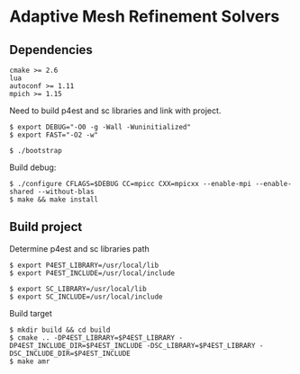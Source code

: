 # Adaptive Mesh Refinement Solvers


## Dependencies  
```
cmake >= 2.6  
lua  
autoconf >= 1.11  
mpich >= 1.15  
``` 
  

Need to build p4est and sc libraries and link with project.  
``` 
$ export DEBUG="-O0 -g -Wall -Wuninitialized"  
$ export FAST="-O2 -w"  

$ ./bootstrap  
``` 

Build debug:  
```
$ ./configure CFLAGS=$DEBUG CC=mpicc CXX=mpicxx --enable-mpi --enable-shared --without-blas  
$ make && make install  
``` 

## Build project

Determine p4est and sc libraries path  
``` 
$ export P4EST_LIBRARY=/usr/local/lib  
$ export P4EST_INCLUDE=/usr/local/include  
  
$ export SC_LIBRARY=/usr/local/lib  
$ export SC_INCLUDE=/usr/local/include  
``` 


Build target  
``` 
$ mkdir build && cd build  
$ cmake .. -DP4EST_LIBRARY=$P4EST_LIBRARY -DP4EST_INCLUDE_DIR=$P4EST_INCLUDE -DSC_LIBRARY=$P4EST_LIBRARY -DSC_INCLUDE_DIR=$P4EST_INCLUDE  
$ make amr  
``` 